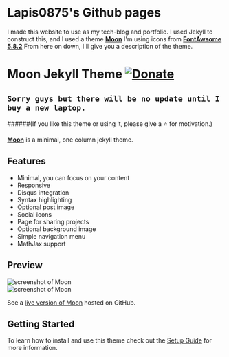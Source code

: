 # Lapis0875's Github pages
I made this website to use as my tech-blog and portfolio.
I used Jekyll to construct this, and I used a theme **[Moon](https://taylantatli.github.io/Moon)**
I'm using icons from **[FontAwsome 5.8.2](https://fontawesome.com/icons)**
From here on down, I'll give you a description of the theme.



# Moon Jekyll Theme [![Donate](https://img.shields.io/badge/paypal-donate-blue.svg)](https://www.paypal.me/taylantatli/0usd)  

## `Sorry guys but there will be no update until I buy a new laptop.`

######(If you like this theme or using it, please give a :star: for motivation.)

**[Moon](https://taylantatli.github.io/Moon)** is a minimal, one column jekyll theme.

## Features
* Minimal, you can focus on your content
* Responsive
* Disqus integration
* Syntax highlighting
* Optional post image
* Social icons
* Page for sharing projects
* Optional background image
* Simple navigation menu
* MathJax support

## Preview

![screenshot of Moon](https://cloud.githubusercontent.com/assets/754514/14509720/61c61058-01d6-11e6-93ab-0918515ecd56.png)    
![screenshot of Moon](https://cloud.githubusercontent.com/assets/754514/14509716/61ac6c8e-01d6-11e6-879f-8308883de790.png)

See a [live version of Moon](https://taylantatli.github.io/Moon) hosted on GitHub.

## Getting Started

To learn how to install and use this theme check out the [Setup Guide](https://taylantatli.github.io/Moon/moon-theme/) for more information.
